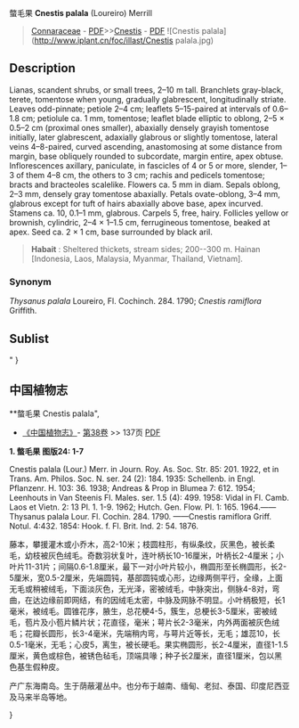 螫毛果 **Cnestis palala** (Loureiro) Merrill

> [Connaraceae](http://www.iplant.cn/info/Connaraceae?t=foc) - [PDF](http://www.iplant.cn/foc/pdf/Connaraceae.pdf)>>[Cnestis](http://www.iplant.cn/info/Cnestis?t=foc) - [PDF](http://www.iplant.cn/foc/pdf/Cnestis.pdf)
![Cnestis palala](http://www.iplant.cn/foc/illast/Cnestis palala.jpg)

## Description

Lianas, scandent shrubs, or small trees, 2–10 m tall. Branchlets gray-black, terete, tomentose when young, gradually glabrescent, longitudinally striate. Leaves odd-pinnate; petiole 2–4 cm; leaflets 5–15-paired at intervals of 0.6–1.8 cm; petiolule ca. 1 mm, tomentose; leaflet blade elliptic to oblong, 2–5 × 0.5–2 cm (proximal ones smaller), abaxially densely grayish tomentose initially, later glabrescent, adaxially glabrous or slightly tomentose, lateral veins 4–8-paired, curved ascending, anastomosing at some distance from margin, base obliquely rounded to subcordate, margin entire, apex obtuse. Inflorescences axillary, paniculate, in fascicles of 4 or 5 or more, slender, 1–3 of them 4–8 cm, the others to 3 cm; rachis and pedicels tomentose; bracts and bracteoles scalelike. Flowers ca. 5 mm in diam. Sepals oblong, 2–3 mm, densely gray tomentose abaxially. Petals ovate-oblong, 3–4 mm, glabrous except for tuft of hairs abaxially above base, apex incurved. Stamens ca. 10, 0.1–1 mm, glabrous. Carpels 5, free, hairy. Follicles yellow or brownish, cylindric, 2–4 × 1–1.5 cm, ferrugineous tomentose, beaked at apex. Seed ca. 2 × 1 cm, base surrounded by black aril.

> **Habait** : 
> Sheltered thickets, stream sides; 200--300 m. Hainan [Indonesia, Laos, Malaysia, Myanmar, Thailand, Vietnam].

### Synonym
*Thysanus palala* Loureiro, Fl. Cochinch. 284. 1790; *Cnestis ramiflora* Griffith.

## Sublist
"
}
## 中国植物志

**螫毛果 Cnestis palala",

* [《中国植物志》](http://www.iplant.cn/frps)- [第38卷](http://www.iplant.cn/frps/vol/38) >> 137页 [PDF](http://www.iplant.cn/frps/pdf/38/137.PDF)

**1. 螫毛果 图版24: 1-7**

Cnestis palala (Lour.) Merr. in Journ. Roy. As. Soc. Str. 85: 201. 1922, et in Trans. Am. Philos. Soc. N. ser. 24 (2): 184. 1935: Schellenb. in Engl. Pflanzenr. H. 103: 36. 1938; Andreas & Prop in Blumea 7: 612. 1954; Leenhouts in Van Steenis Fl. Males. ser. 1.5 (4): 499. 1958: Vidal in Fl. Camb. Laos et Vietn. 2: 13 Pl. 1. 1-9. 1962; Hutch. Gen. Flow. Pl. 1: 165. 1964.——Thysanus palala Lour. Fl. Cochin. 284. 1790. ——Cnestis ramiflora Griff. Notul. 4:432. 1854: Hook. f. Fl. Brit. Ind. 2: 54. 1876.

藤本，攀援灌木或小乔木，高2-10米；枝圆柱形，有纵条纹，灰黑色，被长柔毛，幼枝被灰色绒毛。奇数羽状复叶，连叶柄长10-16厘米，叶柄长2-4厘米；小叶片11-31片；间隔0.6-1.8厘米，最下一对小叶片较小，椭圆形至长椭圆形，长2-5厘米，宽0.5-2厘米，先端圆钝，基部圆钝或心形，边缘两侧平行，全缘，上面无毛或稍被绒毛，下面淡灰色，无光泽，密被绒毛，中脉突出，侧脉4-8对，弯曲，在达边缘前即网结，有的因绒毛太密，中脉及网脉不明显。小叶柄极短，长1毫米，被绒毛。圆锥花序，腋生，总花梗4-5，簇生，总梗长3-5厘米，密被绒毛，苞片及小苞片鳞片状；花直径，毫米；萼片长2-3毫米，内外两面被灰色绒毛；花瓣长圆形，长3-4毫米，先端稍内弯，与萼片近等长，无毛；雄蕊10，长0.5-1毫米，无毛；心皮5，离生，被长硬毛。果实椭圆形，长2-4厘米，直径1-1.5厘米，黄色或棕色，被锈色毡毛，顶端具喙；种子长2厘米，直径1厘米，包以黑色基生假种皮。

产广东海南岛。生于荫蔽灌丛中。也分布于越南、缅甸、老挝、泰国、印度尼西亚及马来半岛等地。

}